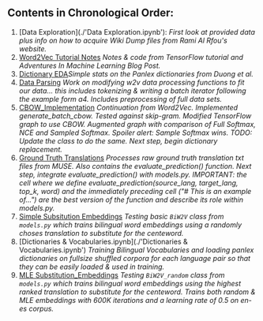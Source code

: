 ## Contents in Chronological Order:

1. [Data Exploration](./'Data Exploration.ipynb'): _First look at provided data plus info on how to acquire Wiki Dump files from Rami Al Rfou's website._
2. [Word2Vec Tutorial Notes](./Word2Vec_Tutorial_Notes.ipynb) _Notes & code from TensorFlow tutorial and Adventures In Machine Learning Blog Post._
3. [Dictionary EDA](./Dictionary_EDA.ipynb)_Simple stats on the Panlex dictionaries from Duong et al._
4. [Data Parsing](./Data_Parsing) _Work on modifying w2v data processing functions to fit our data... this includes tokenizing & writing a batch iterator following the example form a4. Includes preprocessing of full data sets._
5. [CBOW_Implementation](./CBOW_implementation.ipynb) _Continuation from Word2Vec. Implemented generate_batch_cbow. Tested against skip-gram._ _Modified TensorFlow graph to use CBOW. Augmented graph with comparison of Full Softmax, NCE and Sampled Softmax. Spoiler alert: Sample Softmax wins. TODO: Update the class to do the same.  Next step, begin dictionary replacement._
6. [Ground Truth Translations](./Ground_Truth_Translations.ipynb) _Processes raw ground truth translation txt files from MUSE. Also contains the evaluate_prediction() function. Next step, integrate evaluate_prediction() with models.py. IMPORTANT: the cell where we define evaluate_prediction(source_lang, target_lang, top_k, word) and the immediately preceding cell ("# This is an example of...") are the best version of the function and describe its role within models.py._
7. [Simple Subsitution Embeddings](./Simple_Substitution_Embeddings.ipynb) _Testing basic `BiW2V` class from `models.py` which trains bilingual word embeddings using a randomly choses translation to substitute for the centeword._
8. [Dictionaries & Vocabularies.ipynb](./'Dictionaries & Vocabularies.ipynb') _Training Bilingual Vocabularies and loading panlex dictionaries on fullsize shuffled corpora for each language pair so that they can be easily loaded & used in training._
9. [MLE Substitution_Embeddings](./MLE_Substitution_Embeddings.ipynb) _Testing `BiW2V_random` class from `models.py` which trains bilingual word embeddings using the highest ranked translation to substitute for the centeword. Trains both random & MLE embeddings with 600K iterations and a learning rate of 0.5 on en-es corpus._
